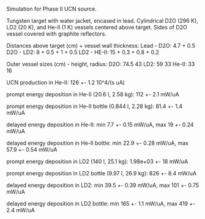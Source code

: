Simulation for Phase II UCN source.

Tungsten target with water jacket, encased in lead.
Cylindrical D2O (296 K), LD2 (20 K), and He-II (1 K) vessels centered above target.
Sides of D2O vessel covered with graphite reflectors.

Distances above target (cm) + vessel wall thickness:
Lead - D2O: 4.7 + 0.5
D2O - LD2: 8 + 0.5 + 1 + 0.5
LD2 - HE-II: 15 + 0.3 + 0.8 + 0.2

Outer vessel sizes (cm) - height, radius:
D2O: 74.5 43
LD2: 59 33
He-II: 33 16

UCN production in He-II:
126 +- 1.2 10^4/(s uA)

prompt energy deposition in He-II (20.6 l, 2.58 kg):
112 +- 2.1 mW/uA

prompt energy deposition in He-II bottle (0.844 l, 2.28 kg):
81.4 +- 1.4 mW/uA

delayed energy deposition in He-II:
min 7.7 +- 0.15 mW/uA, max 19 +- 0.24 mW/uA

delayed energy deposition in He-II bottle:
min 22.9 +- 0.28 mW/uA, max 57.9 +- 0.54 mW/uA

prompt energy deposition in LD2 (140 l, 25.1 kg):
1.98e+03 +- 18 mW/uA

prompt energy deposition in LD2 bottle (9.97 l, 26.9 kg):
826 +- 8.4 mW/uA

delayed energy deposition in LD2:
min 39.5 +- 0.39 mW/uA, max 101 +- 0.75 mW/uA

delayed energy deposition in LD2 bottle:
min 165 +- 1.1 mW/uA, max 419 +- 2.4 mW/uA

